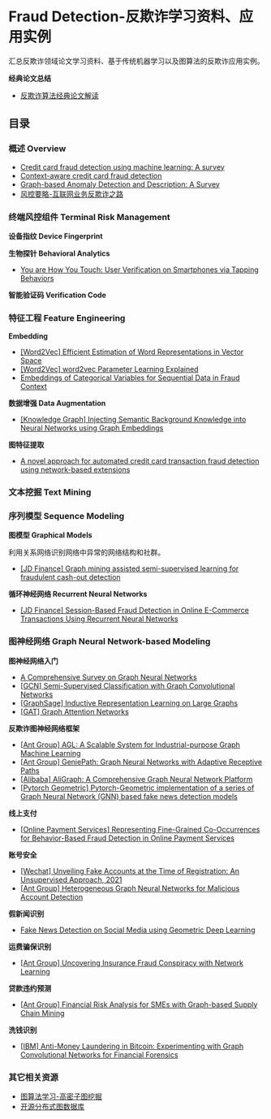 # Fraud Detection-反欺诈学习资料、应用实例

汇总反欺诈领域论文学习资料、基于传统机器学习以及图算法的反欺诈应用实例。

**经典论文总结**
- [反欺诈算法经典论文解读](https://zhuanlan.zhihu.com/p/85155064)

## 目录

### 概述 Overview

- [Credit card fraud detection using machine learning: A survey](https://arxiv.org/pdf/2010.06479.pdf)
- [Context-aware credit card fraud detection](https://tel.archives-ouvertes.fr/tel-02902117/document)
- [Graph-based Anomaly Detection and Description: A Survey](https://arxiv.org/pdf/1404.4679.pdf)
- [风控要略-互联网业务反欺诈之路](https://weread.qq.com/web/reader/3ef321f071fd5a9d3effb02)

### 终端风控组件 Terminal Risk Management

**设备指纹 Device Fingerprint**

**生物探针 Behavioral Analytics**
- [You are How You Touch: User Verification on Smartphones via Tapping Behaviors](https://www.eecis.udel.edu/~hnw/paper/icnp14.pdf)

**智能验证码 Verification Code**

### 特征工程 Feature Engineering

**Embedding**
- [[Word2Vec] Efficient Estimation of Word Representations in Vector Space](https://arxiv.org/pdf/1301.3781.pdf)
- [[Word2Vec] word2vec Parameter Learning Explained](https://arxiv.org/pdf/1411.2738.pdf)
- [Embeddings of Categorical Variables for Sequential Data in Fraud Context](http://oliviercaelen.be/doc/AMLTA2018_paper_7.pdf)

**数据增强 Data Augmentation**
- [[Knowledge Graph] Injecting Semantic Background Knowledge
into Neural Networks using Graph Embeddings](https://perso.liris.cnrs.fr/pierre-edouard.portier/publications/2017_ZIEGLER_PORTIER_WETICE_injecting_semantic_background_knowledge_into_neural_networks_using_graph_embeddings.pdf)

**图特征提取**
- [A novel approach for automated credit card transaction fraud detection using network-based extensions](http://eliassi.org/papers/vanvlasselaer_dss2015.pdf)

### 文本挖掘 Text Mining

### 序列模型 Sequence Modeling

**图模型 Graphical Models**

利用关系网络识别网络中异常的网络结构和社群。
- [[JD Finance] Graph mining assisted semi-supervised learning for fraudulent cash-out detection](https://nosh.northwestern.edu/wp-content/uploads/2020/10/Graph-mining-assisted-semi-supervised-learning-for-fraudulent-cash-out-detection.pdf)

**循环神经网络 Recurrent Neural Networks**

- [[JD Finance] Session-Based Fraud Detection in Online E-Commerce Transactions Using Recurrent Neural Networks](http://ecmlpkdd2017.ijs.si/papers/paperID69.pdf)

### 图神经网络 Graph Neural Network-based Modeling

**图神经网络入门**
- [A Comprehensive Survey on Graph Neural Networks](https://arxiv.org/pdf/1901.00596.pdf)
- [[GCN] Semi-Supervised Classification with Graph Convolutional Networks](https://arxiv.org/pdf/1609.02907.pdf)
- [[GraphSage] Inductive Representation Learning on Large Graphs](https://arxiv.org/pdf/1706.02216.pdf)
- [[GAT] Graph Attention Networks](https://arxiv.org/pdf/1710.10903.pdf)

**反欺诈图神经网络框架**
- [[Ant Group] AGL: A Scalable System for Industrial-purpose Graph Machine Learning](https://arxiv.org/pdf/2003.02454.pdf)
- [[Ant Group] GeniePath: Graph Neural Networks with Adaptive Receptive Paths](https://export.arxiv.org/pdf/1802.00910)
- [[Alibaba] AliGraph: A Comprehensive Graph Neural Network Platform](https://arxiv.org/pdf/1902.08730.pdf)
- [[Pytorch Geometric] Pytorch-Geometric implementation of a series of Graph Neural Network (GNN) based fake news detection models](https://github.com/safe-graph/GNN-FakeNews)

**线上支付**
- [[Online Payment Services] Representing Fine-Grained Co-Occurrences for Behavior-Based Fraud Detection in Online Payment Services](https://ieeexplore.ieee.org/stamp/stamp.jsp?tp=&arnumber=9085905)

**账号安全**
- [[Wechat] Unveiling Fake Accounts at the Time of Registration: An Unsupervised Approach, 2021](https://dl.acm.org/doi/pdf/10.1145/3447548.3467094)
- [[Ant Group] Heterogeneous Graph Neural Networks for Malicious Account Detection](https://arxiv.org/pdf/2002.12307.pdf)

**假新闻识别**
- [Fake News Detection on Social Media using Geometric Deep Learning](https://arxiv.org/pdf/1902.06673.pdf)

**运费骗保识别**
- [[Ant Group] Uncovering Insurance Fraud Conspiracy with Network Learning](https://arxiv.org/pdf/2002.12789.pdf)

**贷款违约预测**
- [[Ant Group] Financial Risk Analysis for SMEs with Graph-based Supply Chain Mining](https://www.ijcai.org/proceedings/2020/0643.pdf)

**洗钱识别**
- [[IBM] Anti-Money Laundering in Bitcoin: Experimenting with Graph Convolutional Networks for Financial Forensics](https://arxiv.org/pdf/1908.02591.pdf)


### 其它相关资源

- [图算法学习-高密子图挖掘](https://zhuanlan.zhihu.com/p/45625323)
- [开源分布式图数据库](https://zhuanlan.zhihu.com/p/152399147)
